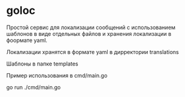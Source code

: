 # goloc

Простой сервис для локализации сообщений c использованием шаблонов в виде отдельных файлов и хранения локализации в фоормате yaml.

Локализации хранятся в формате yaml в дирректории translations

Шаблоны в папке templates

Пример использования в cmd/main.go 

go run ./cmd/main.go